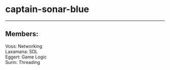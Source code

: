 # captain-sonar-blue
---
## Members:

Voss: Networking  
Laxamana: SDL  
Eggert: Game Logic  
Surin: Threading
